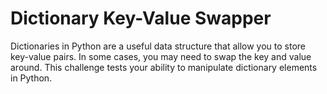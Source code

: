 # Dictionary Key-Value Swapper

Dictionaries in Python are a useful data structure that allow you to store key-value pairs. In some cases, you may need to swap the key and value around. This challenge tests your ability to manipulate dictionary elements in Python.
